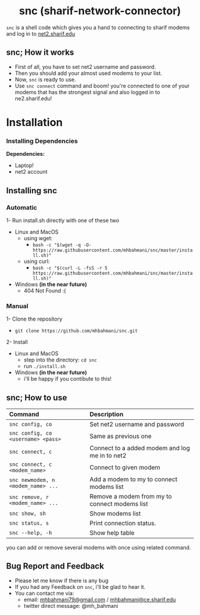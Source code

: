 <h1 align="center">snc (sharif-network-connector)</h1>

`snc` is a shell code which gives you a hand to connecting to sharif modems and log in to [net2.sharif.edu](https://net2.sharif.edu)
 
## snc; How it works
- First of all, you have to set net2 username and password.
- Then you should add your almost used modems to your list.
- Now, `snc` is ready to use.
- Use `snc connect` command and boom! you're connected to one of your modems that has the strongest signal and also logged in to ne2.sharif.edu!

# Installation

### Installing Dependencies
**Dependencies:**

- Laptop!
- net2 account

## Installing snc
### Automatic
1- Run install.sh directly with one of these two
 - Linux and MacOS
   - using wget:
     * `bash -c "$(wget -q -O- https://raw.githubusercontent.com/mhbahmani/snc/master/install.sh)"`
   - using curl:
     * `bash -c "$(curl -L -fsS -r 5 https://raw.githubusercontent.com/mhbahmani/snc/master/install.sh)"`
 - Windows **(in the near future)** 
   - 404 Not Found :(

### Manual
1- Clone the repository
 * `git clone https://github.com/mhbahmani/snc.git` 

2- Install
 * Linux and MacOS
   * step into the directory: `cd snc`
   * run `./install.sh`
 * Windows **(in the near future)** 
   * i'll be happy if you contibute to this!

## snc; How to use

| **Command**                       | **Description**                                       |
|:----------------------------------|:------------------------------------------------------|
|`snc config, co`                   | Set net2 username and password                        |
|`snc config, co <username> <pass>` | Same as previous one                                  |
|`snc connect, c`                   | Connect to a added modem and log me in to net2        |
|`snc connect, c <modem_name>`      | Connect to given modem                                |
|`snc newmodem, n <modem_name> ...` | Add a modem to my to connect modems list              |
|`snc remove, r <modem_name> ...`   | Remove a modem from my to connect modems list         |
|`snc show, sh`                     | Show modems list                                      |
|`snc status, s`                    | Print connection status.                              |
|`snc --help, -h`                   | Show help table                                       |

you can add or remove several modems with once using related command.

## Bug Report and Feedback

 * Please let me know if there is any bug
 * If you had any Feedback on `snc`, i'll be glad to hear it.
 * You can contact me via:
   * email: mhbahmani79@gmail.com / mhbahmani@ce.sharif.edu
   * twitter direct message: @mh_bahmani
